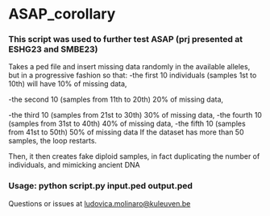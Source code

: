 # ASAP_corollary

### This script was used to further test ASAP (prj presented at ESHG23 and SMBE23)

Takes a ped file and insert missing data randomly in the available alleles, but in a progressive fashion so that:
-the first 10 individuals (samples 1st to 10th) will have 10% of missing data,


-the second 10 (samples from 11th to 20th) 20% of missing data, 


-the third 10 (samples from 21st to 30th) 30% of missing data,
-the fourth 10 (samples from 31st to 40th) 40% of missing data,
-the fifth 10 (samples from 41st to 50th) 50% of missing data
If the dataset has more than 50 samples, the loop restarts.
 
Then, it then creates fake diploid samples, in fact duplicating the number of individuals, and mimicking ancient DNA

### Usage: python script.py input.ped output.ped

Questions or issues at ludovica.molinaro@kuleuven.be
